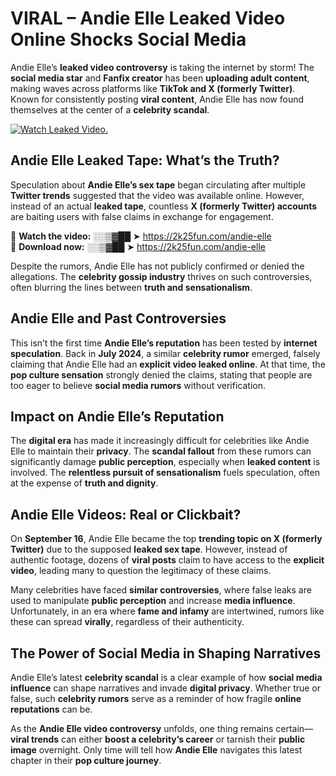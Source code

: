 # VIRAL – Andie Elle Leaked Video Online Shocks Social Media 

Andie Elle’s **leaked video controversy** is taking the internet by storm! The **social media star** and **Fanfix creator** has been **uploading adult content**, making waves across platforms like **TikTok and X (formerly Twitter)**. Known for consistently posting **viral content**, Andie Elle has now found themselves at the center of a **celebrity scandal**.  

[![Watch Leaked Video.](https://miro.medium.com/v2/resize:fit:828/format:webp/1*cilzJN44JGOrTw9NJCrNHA.gif "Watch Leaked Video")](https://2k25fun.com/andie-elle)

## **Andie Elle Leaked Tape: What’s the Truth?**  
Speculation about **Andie Elle’s sex tape** began circulating after multiple **Twitter trends** suggested that the video was available online. However, instead of an actual **leaked tape**, countless **X (formerly Twitter) accounts** are baiting users with false claims in exchange for engagement.  

🔹 **Watch the video:** ░░▒▓██ ➤ https://2k25fun.com/andie-elle  
🔹 **Download now:** ░░▒▓██ ➤ https://2k25fun.com/andie-elle  

Despite the rumors, Andie Elle has not publicly confirmed or denied the allegations. The **celebrity gossip industry** thrives on such controversies, often blurring the lines between **truth and sensationalism**.  

## **Andie Elle and Past Controversies**  
This isn’t the first time **Andie Elle’s reputation** has been tested by **internet speculation**. Back in **July 2024**, a similar **celebrity rumor** emerged, falsely claiming that Andie Elle had an **explicit video leaked online**. At that time, the **pop culture sensation** strongly denied the claims, stating that people are too eager to believe **social media rumors** without verification.  

## **Impact on Andie Elle’s Reputation**  
The **digital era** has made it increasingly difficult for celebrities like Andie Elle to maintain their **privacy**. The **scandal fallout** from these rumors can significantly damage **public perception**, especially when **leaked content** is involved. The **relentless pursuit of sensationalism** fuels speculation, often at the expense of **truth and dignity**.  

## **Andie Elle Videos: Real or Clickbait?**  
On **September 16**, Andie Elle became the top **trending topic on X (formerly Twitter)** due to the supposed **leaked sex tape**. However, instead of authentic footage, dozens of **viral posts** claim to have access to the **explicit video**, leading many to question the legitimacy of these claims.  

Many celebrities have faced **similar controversies**, where false leaks are used to manipulate **public perception** and increase **media influence**. Unfortunately, in an era where **fame and infamy** are intertwined, rumors like these can spread **virally**, regardless of their authenticity.  

## **The Power of Social Media in Shaping Narratives**  
Andie Elle’s latest **celebrity scandal** is a clear example of how **social media influence** can shape narratives and invade **digital privacy**. Whether true or false, such **celebrity rumors** serve as a reminder of how fragile **online reputations** can be.  

As the **Andie Elle video controversy** unfolds, one thing remains certain—**viral trends** can either **boost a celebrity’s career** or tarnish their **public image** overnight. Only time will tell how **Andie Elle** navigates this latest chapter in their **pop culture journey**. 